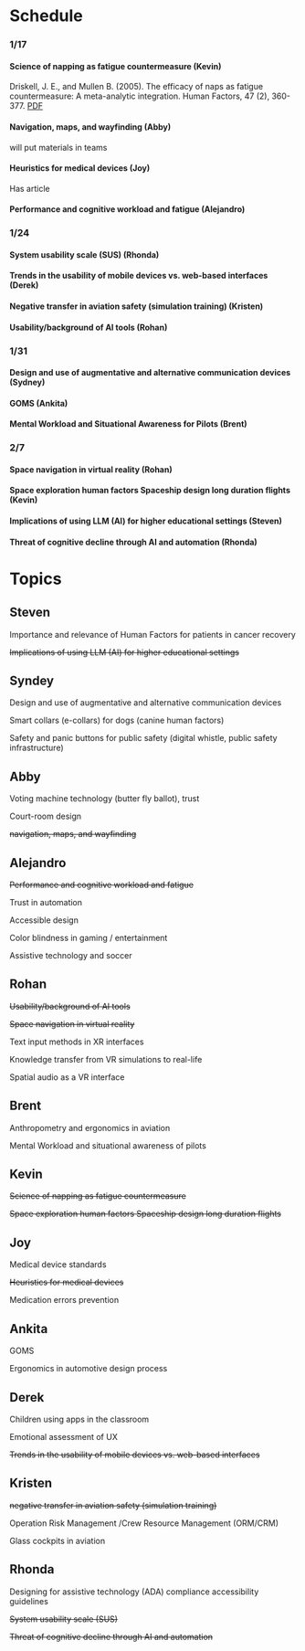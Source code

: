 # Schedule

### 1/17 

#### Science of napping as fatigue countermeasure (Kevin)

Driskell, J. E., and Mullen B. (2005). The efficacy of naps as fatigue countermeasure: A meta-analytic integration. Human Factors, 47 (2), 360-377. [PDF](https://github.com/rogerlew/advanced-human-factors/blob/main/readings/fatigue/Efficacy%20of%20naps.pdf)


#### Navigation, maps, and wayfinding (Abby)

will put materials in teams

#### Heuristics for medical devices (Joy)

Has article 

#### Performance and cognitive workload and fatigue (Alejandro)



### 1/24

#### System usability scale (SUS) (Rhonda)

#### Trends in the usability of mobile devices vs. web-based interfaces (Derek)

#### Negative transfer in aviation safety (simulation training) (Kristen)

#### Usability/background of AI tools (Rohan)


### 1/31

#### Design and use of augmentative and alternative communication devices (Sydney)

#### GOMS (Ankita)

#### Mental Workload and Situational Awareness for Pilots (Brent)


### 2/7

#### Space navigation in virtual reality (Rohan)

#### Space exploration human factors Spaceship design long duration flights (Kevin)

#### Implications of using LLM (AI) for higher educational settings (Steven)

#### Threat of cognitive decline through AI and automation (Rhonda)


# Topics

## Steven

Importance and relevance of Human Factors for patients in cancer recovery 

<strike>Implications of using LLM (AI) for higher educational settings</strike>


## Syndey

Design and use of augmentative and alternative communication devices

Smart collars (e-collars) for dogs (canine human factors)

Safety and panic buttons for public safety (digital whistle, public safety infrastructure)


## Abby

Voting machine technology (butter fly ballot), trust

Court-room design

<strike>navigation, maps, and wayfinding</strike>


## Alejandro

<strike>Performance and cognitive workload and fatigue</strike>

Trust in automation

Accessible design 

Color blindness in gaming / entertainment

Assistive technology and soccer


## Rohan

<strike>Usability/background of AI tools</strike>

<strike>Space navigation in virtual reality</strike>

Text input methods in XR interfaces

Knowledge transfer from VR simulations to real-life

Spatial audio as a VR interface



## Brent

Anthropometry and ergonomics in aviation

Mental Workload and situational awareness of pilots

## Kevin

<strike>Science of napping as fatigue countermeasure</strike>

<strike>Space exploration human factors Spaceship design long duration flights</strike>



## Joy

Medical device standards

<strike>Heuristics for medical devices</strike>

Medication errors prevention


## Ankita

GOMS 

Ergonomics in automotive design process

## Derek

Children using apps in the classroom

Emotional assessment of UX

<strike>Trends in the usability of mobile devices vs. web-based interfaces</strike>

## Kristen

<strike>negative transfer in aviation safety (simulation training)</strike>

Operation Risk Management /Crew Resource Management (ORM/CRM)

Glass cockpits in aviation

## Rhonda

Designing for assistive technology (ADA) compliance accessibility guidelines

<strike>System usability scale (SUS)</strike>

<strike>Threat of cognitive decline through AI and automation</strike>





